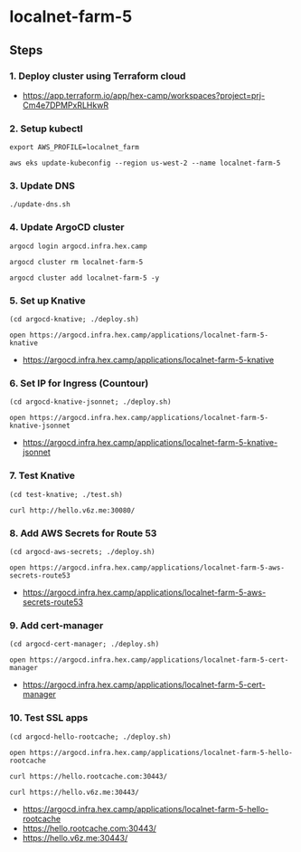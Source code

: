 # localnet-farm-5

## Steps

### 1. Deploy cluster using Terraform cloud

* https://app.terraform.io/app/hex-camp/workspaces?project=prj-Cm4e7DPMPxRLHkwR

### 2. Setup kubectl

```
export AWS_PROFILE=localnet_farm

aws eks update-kubeconfig --region us-west-2 --name localnet-farm-5
```

### 3. Update DNS

```
./update-dns.sh
```

### 4. Update ArgoCD cluster

```
argocd login argocd.infra.hex.camp

argocd cluster rm localnet-farm-5

argocd cluster add localnet-farm-5 -y
```

### 5. Set up Knative

```
(cd argocd-knative; ./deploy.sh)

open https://argocd.infra.hex.camp/applications/localnet-farm-5-knative
```

* https://argocd.infra.hex.camp/applications/localnet-farm-5-knative

### 6. Set IP for Ingress (Countour)

```
(cd argocd-knative-jsonnet; ./deploy.sh)

open https://argocd.infra.hex.camp/applications/localnet-farm-5-knative-jsonnet
```

* https://argocd.infra.hex.camp/applications/localnet-farm-5-knative-jsonnet

### 7. Test Knative

```
(cd test-knative; ./test.sh)

curl http://hello.v6z.me:30080/
```

### 8. Add AWS Secrets for Route 53

```
(cd argocd-aws-secrets; ./deploy.sh)

open https://argocd.infra.hex.camp/applications/localnet-farm-5-aws-secrets-route53
```

* https://argocd.infra.hex.camp/applications/localnet-farm-5-aws-secrets-route53

### 9. Add cert-manager

```
(cd argocd-cert-manager; ./deploy.sh)

open https://argocd.infra.hex.camp/applications/localnet-farm-5-cert-manager
```

* https://argocd.infra.hex.camp/applications/localnet-farm-5-cert-manager

### 10. Test SSL apps

```
(cd argocd-hello-rootcache; ./deploy.sh)

open https://argocd.infra.hex.camp/applications/localnet-farm-5-hello-rootcache

curl https://hello.rootcache.com:30443/

curl https://hello.v6z.me:30443/
```

* https://argocd.infra.hex.camp/applications/localnet-farm-5-hello-rootcache
* https://hello.rootcache.com:30443/
* https://hello.v6z.me:30443/




